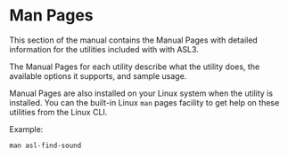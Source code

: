 # Man Pages

This section of the manual contains the Manual Pages with detailed information for the utilities included with with ASL3.

The Manual Pages for each utility describe what the utility does, the available options it supports, and sample usage.

Manual Pages are also installed on your Linux system when the utility is installed. You can the built-in Linux `man` pages facility to get help on these utilities from the Linux CLI.

Example:

```
man asl-find-sound
```